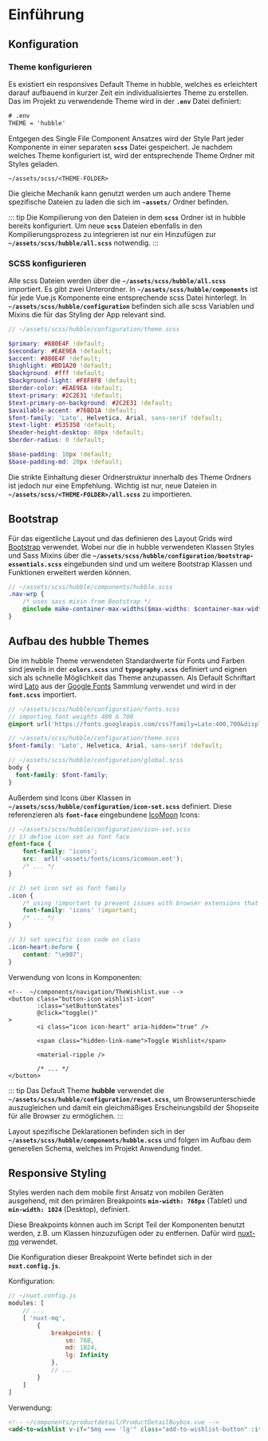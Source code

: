 # Einführung

## Konfiguration   

### Theme konfigurieren 

Es existiert ein responsives Default Theme in hubble, welches es erleichtert darauf aufbauend in kurzer Zeit
ein individualisiertes Theme zu erstellen.
Das im Projekt zu verwendende Theme wird in der __`.env`__ Datei definiert:
``` txt
# .env
THEME = 'hubble'
```

Entgegen des Single File Component Ansatzes wird der Style Part jeder Komponente in einer separaten __`scss`__ Datei gespeichert. 
Je nachdem welches Theme konfiguriert ist, wird der entsprechende Theme Ordner mit Styles geladen.

```
~/assets/scss/<THEME-FOLDER>
```

Die gleiche Mechanik kann genutzt werden um auch andere Theme spezifische Dateien zu laden die sich im __`~assets/`__ Ordner befinden. 

::: tip
Die Kompilierung von den Dateien in dem __`scss`__ Ordner ist in hubble bereits konfiguriert. 
Um neue __`scss`__ Dateien ebenfalls in den Kompilierungsprozess zu integrieren
ist nur ein Hinzufügen zur __`~/assets/scss/hubble/all.scss`__ notwendig.
:::

### SCSS konfigurieren 

Alle scss Dateien werden über die __`~/assets/scss/hubble/all.scss`__ importiert. 
Es gibt zwei Unterordner. In __`~/assets/scss/hubble/components`__ ist für jede Vue.js Komponente eine entsprechende scss Datei hinterlegt.
In __`~/assets/scss/hubble/configuration`__ befinden sich alle scss Variablen und Mixins die für das Styling der App relevant sind. 

``` scss
// ~/assets/scss/hubble/configuration/theme.scss

$primary: #880E4F !default;
$secondary: #EAE9EA !default;
$accent: #880E4F !default;
$highlight: #BD1A20 !default;
$background: #fff !default;
$background-light: #F8F8F8 !default;
$border-color: #EAE9EA !default;
$text-primary: #2C2E31 !default;
$text-primary-on-background: #2C2E31 !default;
$available-accent: #76BD1A !default;
$font-family: 'Lato', Helvetica, Arial, sans-serif !default;
$text-light: #535358 !default;
$header-height-desktop: 80px !default;
$border-radius: 0 !default;

$base-padding: 10px !default;
$base-padding-md: 20px !default;

```


Die strikte Einhaltung dieser Ordnerstruktur innerhalb des Theme Ordners ist jedoch nur eine Empfehlung. 
Wichtig ist nur, neue Dateien in __`~/assets/scss/<THEME-FOLDER>/all.scss`__ zu importieren.


## Bootstrap 

Für das eigentliche Layout und das definieren des Layout Grids wird [Bootstrap](https://getbootstrap.com/) verwendet.
Wobei nur die in hubble verwendeten Klassen Styles und Sass Mixins über die __`~/assets/scss/hubble/configuration/bootstrap-essentials.scss`__ 
eingebunden sind und um weitere Bootstrap Klassen und Funktionen erweitert werden können.

``` scss
// ~/assets/scss/hubble/components/hubble.scss
.nav-wrp {
    /* uses sass mixin from Bootstrap */ 
    @include make-container-max-widths($max-widths: $container-max-widths, $breakpoints: $grid-breakpoints);
}
```


## Aufbau des hubble Themes

Die im hubble Theme verwendeten Standardwerte für Fonts und Farben sind jeweils in der __`colors.scss`__ und 
__`typography.scss`__ definiert und eignen sich als schnelle Möglichkeit das Theme anzupassen.
Als Default Schriftart wird [Lato](https://fonts.google.com/specimen/Lato) aus der [Google Fonts](https://fonts.google.com/)
Sammlung verwendet und wird in der __`font.scss`__ importiert.

``` scss
// ~/assets/scss/hubble/configuration/fonts.scss
// importing font weights 400 & 700 
@import url('https://fonts.googleapis.com/css?family=Lato:400,700&display=swap');
```

``` scss
// ~/assets/scss/hubble/configuration/theme.scss
$font-family: 'Lato', Helvetica, Arial, sans-serif !default;
```

``` scss
// ~/assets/scss/hubble/configuration/global.scss
body {
  font-family: $font-family;
}
```

Außerdem sind Icons über Klassen in __`~/assets/scss/hubble/configuration/icon-set.scss`__ definiert. Diese referenzieren
als __`font-face`__ eingebundene [IcoMoon](https://icomoon.io/) Icons:

``` scss
// ~/assets/scss/hubble/configuration/icon-set.scss
// 1) define icon set as font face
@font-face {
    font-family: 'icons';
    src:  url('~assets/fonts/icons/icomoon.eot');
    /* ... */
}

// 2) set icon set as font family
.icon {
    /* using !important to prevent issues with browser extensions that change fonts */
    font-family: 'icons' !important;
    /* ... */
}

// 3) set specific icon code on class
.icon-heart:before {
    content: "\e907";
}
```

Verwendung von Icons in Komponenten:
``` html{6}
<!--  ~/components/navigation/TheWishlist.vue -->
<button class="button-icon wishlist-icon"
        :class="setButtonStates"
        @click="toggle()"
>
        <i class="icon icon-heart" aria-hidden="true" />

        <span class="hidden-link-name">Toggle Wishlist</span>

        <material-ripple />

        /* ... */
</button>
```

::: tip
Das Default Theme __hubble__ verwendet die __`~/assets/scss/hubble/configuration/reset.scss`__, um Browserunterschiede
auszugleichen und damit ein gleichmäßiges Erscheinungsbild der Shopseite für alle Browser zu ermöglichen.
:::

Layout spezifische Deklarationen befinden sich in der __`~/assets/scss/hubble/components/hubble.scss`__ und folgen 
im Aufbau dem generellen Schema, welches im Projekt Anwendung findet.

## Responsive Styling 

Styles werden nach dem mobile first Ansatz von mobilen Geräten ausgehend, mit den primären Breakpoints __`min-width: 768px`__ (Tablet) 
und __`min-width: 1024`__ (Desktop), definiert. 

Diese Breakpoints können auch im Script Teil der Komponenten benutzt werden, z.B. um Klassen hinzuzufügen oder zu entfernen.
Dafür wird [nuxt-mq](https://www.npmjs.com/package/nuxt-mq) verwendet. 

Die Konfiguration dieser Breakpoint Werte befindet sich in der __`nuxt.config.js`__.

Konfiguration:
``` js
// ~/nuxt.config.js
modules: [
    // ...
    [ 'nuxt-mq',
        {
            breakpoints: {
                sm: 768,
                md: 1024,
                lg: Infinity
            },
            // ...
        }
    ]
]
```

Verwendung:
``` html
<!-- ~/components/productdetail/ProductDetailBuybox.vue -->
<add-to-wishlist v-if="$mq === 'lg'" class="add-to-wishlist-button" :item="dataProduct" />
```
